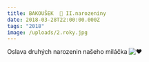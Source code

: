 ```yaml
---
title: BAKOUŠEK  🎂 II.narozeniny
date: 2018-03-28T22:00:00.000Z
tags: "2018"
image: /uploads/2.roky.jpg
---
```

Oslava druhých narozenin našeho miláčka ![❤️](https://static.xx.fbcdn.net/images/emoji.php/v9/t6c/1/16/2764.png)